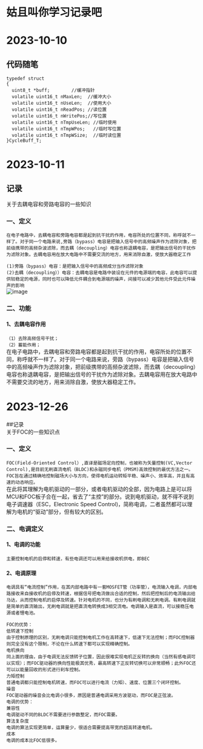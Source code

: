 # 姑且叫你学习记录吧  

# 2023-10-10  
## 代码随笔  
```  
typedef struct    
{  
  uint8_t *buff;		//缓冲指针  
  volatile uint16_t nMaxLen;  //缓冲大小  
  volatile uint16_t nUseLen;  //使用大小  
  volatile uint16_t nReadPos; //读位置  
  volatile uint16_t nWritePos;//写位置  
  volatile uint16_t nTmpUseLen; //临时使用  
  volatile uint16_t nTmpWPos;   //临时写位置  
  volatile uint16_t nTmpWSize;  //临时读位置  
}CycleBuff_T;    
```  

# 2023-10-11  
## 记录  
关于去耦电容和旁路电容的一些知识  

### 一、定义 
`在电子电路中，去耦电容和旁路电容都是起到抗干扰的作用，电容所处的位置不同，称呼就不一样了。对于同一个电路来说,旁路（bypass）电容是把输入信号中的高频噪声作为滤除对象，把前级携带的高频杂波滤除，而去耦（decoupling）电容也称退耦电容，是把输出信号的干扰作为滤除对象。去耦电容用在放大电路中不需要交流的地方，用来消除自激，使放大器稳定工作`  

`(1)旁路（bypass）电容：是把输入信号中的高频成分当作滤除对象`  
`(2)去耦（decoupling））电容：去耦电容是电路中装设在元件的电源端的电容，此电容可以提供较稳定的电源，同时也可以降低元件耦合到电源端的噪声，间接可以减少其他元件受此元件噪声的影响`    
![image](https://github.com/Soulcontrol-WenFeng/WorkLog-HT/assets/74033919/f76f103c-b5bd-45b9-ae76-83cd87c91dae)  


### 二、功能  
#### 1、去耦电容作用  
`（1）去除高频信号干扰；`  
`（2）蓄能作用；`    
在电子电路中，去耦电容和旁路电容都是起到抗干扰的作用，电容所处的位置不同，称呼就不一样了。对于同一个电路来说，旁路（bypass）电容是把输入信号中的高频噪声作为滤除对象，把前级携带的高频杂波滤除，而去耦（decoupling）电容也称退耦电容，是把输出信号的干扰作为滤除对象。去耦电容用在放大电路中不需要交流的地方，用来消除自激，使放大器稳定工作。  







# 2023-12-26  
##记录  
关于FOC的一些知识点  
### 一、定义  
`FOC(Field-Oriented Control）,直译是磁场定向控制，也被称为矢量控制(VC,Vector Control),是目前无刷直流电机（BLDC)和永磁同步电机（PMSM)高效控制的最优方法之一。FOC旨在通过精确地控制磁场大小与方向，使得电机运动转矩平稳、噪声小、效率高，并且有高速的动态响应。`   
在此将其理解为电机驱动的一部分，或者电机驱动的全部，因为电路上是可以将MCU和FOC板子合在一起，省去了“主控”的部分。说到电机驱动，就不得不说到电子调速器（ESC，Electronic Speed Control)，简称电调，二者虽然都可以理解为电机的“驱动”部分，但有较大的区别。  
### 二、电调定义  
#### 1、电调的功能    
`主要控制电机的启停和转速，有些电调还可以用来给接收机供电，即BEC`   
#### 2、电调原理  
`电调具有“电流控制”作用，在其内部电路中有一套MOSFET管（功率管），电流输入电调，内部电路接收来自接收机的启停及转速，根据信号把电流做出合适的控制，然后把控制后的电流输出给马达，从而控制电机的启停及转速。针对电机的不同，也分为有刷电调和无刷电调。有刷电调就是简单的直流输出，无刷电调就是把直流电转换成3相交流电。电调输入是直流，可以接稳压电源或者锂电池。`  
```  
FOC的优势：  
低转速下控制  
由于控制原理的区别，无刷电调只能控制电机工作在高转速下，低速下无法控制；而FOC控制器则完全没有这个限制，不论在什么转速下都可以实现精确控制。  
电机换向  
同上面的理由，由于电调无法反馈转子位置，因此很难实现电机正反转的换向（当然有感电调可以实现）；而FOC驱动器的换向性能极其优秀，最高转速下正反转切换可以非常顺畅；此外FOC还可以以能量回收的形式进行刹车控制。  
力矩控制  
普通电调都只能控制电机转速，而FOC可以进行电流（力矩）、速度、位置三个闭环控制。  
噪音  
FOC驱动器的噪音会比电调小很多，原因是普通电调采用方波驱动，而FOC是正弦波。  
电调的优势：  
兼容性  
电调驱动不同的BLDC不需要进行参数整定，而FOC需要。  
算法复杂度  
电调的算法实现更简单，运算量少，很适合需要提高带宽的超高转速电机。  
成本  
电调的成本比FOC低很多。  
```







